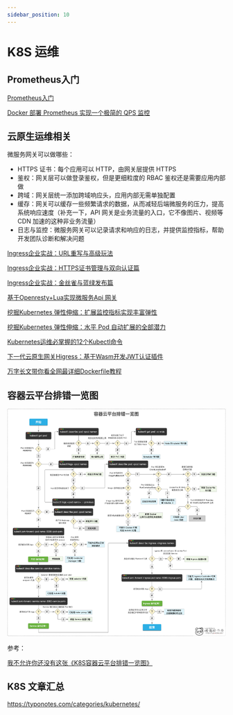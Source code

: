 ```yaml
---
sidebar_position: 10
---
```


# K8S 运维

## Prometheus入门

[Prometheus入门](https://mp.weixin.qq.com/s/-6gvR-c_maf6hWJFST9UQA)

[Docker 部署 Prometheus 实现一个极简的 QPS 监控](https://juejin.cn/post/7181812424570322981)

## 云原生运维相关

微服务网关可以做哪些：

- HTTPS 证书：每个应用可以 HTTP，由网关层提供 HTTPS
- 鉴权：网关层可以做登录鉴权，但是更细粒度的 RBAC 鉴权还是需要应用内部做
- 跨域：网关层统一添加跨域响应头，应用内部无需单独配置
- 缓存：网关可以缓存一些频繁请求的数据，从而减轻后端微服务的压力，提高系统响应速度（补充一下，API 网关是业务流量的入口，它不像图片、视频等 CDN 加速的这种非业务流量）
- 日志与监控：微服务网关可以记录请求和响应的日志，并提供监控指标，帮助开发团队诊断和解决问题

[Ingress企业实战：URL重写与高级玩法](https://mp.weixin.qq.com/s/9dMFaxgtxPiE1wok4z43iw)

[Ingress企业实战：HTTPS证书管理与双向认证篇](https://mp.weixin.qq.com/s/h5IdoH7derfGK_oeI_pu0g)

[Ingress企业实战：金丝雀与蓝绿发布篇](https://mp.weixin.qq.com/s/L2-e-Q8PQt3m4p9QZKxSmg)

[基于Openresty+Lua实现微服务Api 网关](https://mp.weixin.qq.com/s/DTjP_RipSLiaRbEIOiV4iQ)

[挖掘Kubernetes 弹性伸缩：扩展监控指标实现丰富弹性](https://mp.weixin.qq.com/s/_c1QnpwgxVwggfRnH4bEkA)

[挖掘Kubernetes 弹性伸缩：水平 Pod 自动扩展的全部潜力](https://mp.weixin.qq.com/s/bKN-MvY7Y6V9l1GLPxeCMg)

[Kubernetes运维必掌握的12个Kubectl命令](https://mp.weixin.qq.com/s/aJJxiHsBtnDg6QFmvnVHWQ)

[下一代云原生网关Higress：基于Wasm开发JWT认证插件](https://mp.weixin.qq.com/s/h8n1eNjgkpAqCoeXPsg_lw)

[万字长文带你看全网最详细Dockerfile教程](https://mp.weixin.qq.com/s/rJDUsOL22KPxj5YdX5Eicw)

## 容器云平台排错一览图

![image](/img/cloudnative-k8s-debug-flow.jpeg)

参考：

[我不允许你还没有这张《K8S容器云平台排错一览图》](https://mp.weixin.qq.com/s/lk5scDnUD0fJaEffokueYA)

## K8S 文章汇总

https://typonotes.com/categories/kubernetes/
